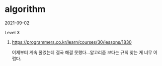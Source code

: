 # algorithm

2021-09-02

Level 3

1. https://programmers.co.kr/learn/courses/30/lessons/1830

   어제부터 계속 풀었는데 결국 해결 못했다...알고리즘 보다는 규칙 찾는 게 너무 어렵다. 